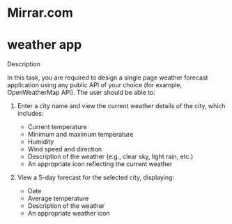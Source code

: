 # Mirrar.com
# weather app
Description

In this task, you are required to design a single page weather forecast application using any public API of your choice (for example, OpenWeatherMap API).
The user should be able to:

1. Enter a city name and view the current weather details of the city, which includes:
   - Current temperature
   - Minimum and maximum temperature
   - Humidity
   - Wind speed and direction
   - Description of the weather (e.g., clear sky, light rain, etc.)
   - An appropriate icon reflecting the current weather

2. View a 5-day forecast for the selected city, displaying:
   - Date
   - Average temperature
   - Description of the weather
   - An appropriate weather icon
